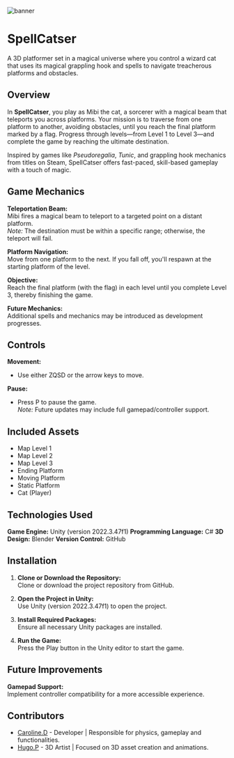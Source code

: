 ![banner](https://github.com/user-attachments/assets/7301c99a-5206-4d74-9765-0e32436b729e)

# SpellCatser
A 3D platformer set in a magical universe where you control a wizard cat that uses its magical grappling hook and spells to navigate treacherous platforms and obstacles.

## Overview
In **SpellCatser**, you play as Mibi the cat, a sorcerer with a magical beam that teleports you across platforms. Your mission is to traverse from one platform to another, avoiding obstacles, until you reach the final platform marked by a flag. Progress through levels—from Level 1 to Level 3—and complete the game by reaching the ultimate destination.  

Inspired by games like *Pseudoregalia*, *Tunic*, and grappling hook mechanics from titles on Steam, SpellCatser offers fast-paced, skill-based gameplay with a touch of magic.

## Game Mechanics
**Teleportation Beam:**  
Mibi fires a magical beam to teleport to a targeted point on a distant platform.  
*Note:* The destination must be within a specific range; otherwise, the teleport will fail.

**Platform Navigation:**  
Move from one platform to the next. If you fall off, you'll respawn at the starting platform of the level.

**Objective:**  
Reach the final platform (with the flag) in each level until you complete Level 3, thereby finishing the game.

**Future Mechanics:**  
Additional spells and mechanics may be introduced as development progresses.

## Controls
**Movement:**
- Use either ZQSD or the arrow keys to move.

**Pause:**
- Press P to pause the game.  
*Note:* Future updates may include full gamepad/controller support.

## Included Assets
- Map Level 1
- Map Level 2
- Map Level 3
- Ending Platform
- Moving Platform
- Static Platform
- Cat (Player)

## Technologies Used
**Game Engine:** Unity (version 2022.3.47f1)
**Programming Language:** C#
**3D Design:** Blender
**Version Control:** GitHub

## Installation
1. **Clone or Download the Repository:**  
Clone or download the project repository from GitHub.

2. **Open the Project in Unity:**  
Use Unity (version 2022.3.47f1) to open the project.

3. **Install Required Packages:**  
Ensure all necessary Unity packages are installed.

4. **Run the Game:**  
Press the Play button in the Unity editor to start the game.

## Future Improvements
**Gamepad Support:**  
Implement controller compatibility for a more accessible experience.

## Contributors
- [Caroline.D](https://carolinedoung.fr/) - Developer | Responsible for physics, gameplay and functionalities.
- [Hugo.P](https://hugopayeux.wixsite.com/mon-portfolio) - 3D Artist | Focused on 3D asset creation and animations.
